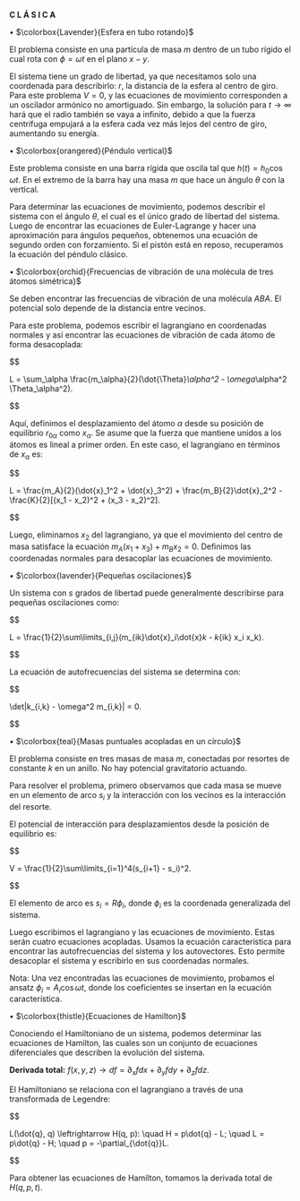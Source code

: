 **C L Á S I C A**


• $\colorbox{Lavender}{Esfera en tubo rotando}$

El problema consiste en una partícula de masa $m$ dentro de un tubo rígido el cual rota con $\phi = \omega t$ en el plano $x-y$.

El sistema tiene un grado de libertad, ya que necesitamos solo una coordenada para describirlo: $r$, la distancia de la esfera al centro de giro. Para este problema $V=0$, y las ecuaciones de movimiento corresponden a un oscilador armónico no amortiguado. Sin embargo, la solución para $t \to \infty$ hará que el radio también se vaya a infinito, debido a que la fuerza centrífuga empujará a la esfera cada vez más lejos del centro de giro, aumentando su energía.

• $\colorbox{orangered}{Péndulo vertical}$

Este problema consiste en una barra rígida que oscila tal que $h(t) = h_0 \cos \omega t$. En el extremo de la barra hay una masa $m$ que hace un ángulo $\theta$ con la vertical.

Para determinar las ecuaciones de movimiento, podemos describir el sistema con el ángulo $\theta$, el cual es el único grado de libertad del sistema. Luego de encontrar las ecuaciones de Euler-Lagrange y hacer una aproximación para ángulos pequeños, obtenemos una ecuación de segundo orden con forzamiento. Si el pistón está en reposo, recuperamos la ecuación del péndulo clásico.

• $\colorbox{orchid}{Frecuencias de vibración de una molécula de tres átomos simétrica}$

Se deben encontrar las frecuencias de vibración de una molécula $ABA$. El potencial solo depende de la distancia entre vecinos.

Para este problema, podemos escribir el lagrangiano en coordenadas normales y así encontrar las ecuaciones de vibración de cada átomo de forma desacoplada:

$$

L = \sum_\alpha \frac{m_\alpha}{2}(\dot{\Theta}_\alpha^2 - \omega_\alpha^2 \Theta_\alpha^2).

$$

Aquí, definimos el desplazamiento del átomo $\alpha$ desde su posición de equilibrio $r_{0\alpha}$ como $x_\alpha$. Se asume que la fuerza que mantiene unidos a los átomos es lineal a primer orden. En este caso, el lagrangiano en términos de $x_\alpha$ es:

$$

L = \frac{m_A}{2}(\dot{x}_1^2 + \dot{x}_3^2) + \frac{m_B}{2}\dot{x}_2^2 - \frac{K}{2}[(x_1 - x_2)^2 + (x_3 - x_2)^2].

$$

Luego, eliminamos $x_2$ del lagrangiano, ya que el movimiento del centro de masa satisface la ecuación $m_A(x_1 + x_3) + m_B x_2 = 0$. Definimos las coordenadas normales para desacoplar las ecuaciones de movimiento.

• $\colorbox{lavender}{Pequeñas oscilaciones}$

Un sistema con $s$ grados de libertad puede generalmente describirse para pequeñas oscilaciones como:

$$

L = \frac{1}{2}\sum\limits_{i,j}(m_{ik}\dot{x}_i\dot{x}_k - k_{ik} x_i x_k).

$$

La ecuación de autofrecuencias del sistema se determina con:

$$

\det|k_{i,k} - \omega^2 m_{i,k}| = 0.

$$

• $\colorbox{teal}{Masas puntuales acopladas en un círculo}$

El problema consiste en tres masas de masa $m$, conectadas por resortes de constante $k$ en un anillo. No hay potencial gravitatorio actuando.

Para resolver el problema, primero observamos que cada masa se mueve en un elemento de arco $s_i$ y la interacción con los vecinos es la interacción del resorte.

El potencial de interacción para desplazamientos desde la posición de equilibrio es:

$$

V = \frac{1}{2}\sum\limits_{i=1}^4(s_{i+1} - s_i)^2.

$$

El elemento de arco es $s_i = R \phi_i$, donde $\phi_i$ es la coordenada generalizada del sistema.

Luego escribimos el lagrangiano y las ecuaciones de movimiento. Estas serán cuatro ecuaciones acopladas. Usamos la ecuación característica para encontrar las autofrecuencias del sistema y los autovectores. Esto permite desacoplar el sistema y escribirlo en sus coordenadas normales.

Nota: Una vez encontradas las ecuaciones de movimiento, probamos el ansatz $\phi_i = A_i \cos{\omega t}$, donde los coeficientes se insertan en la ecuación característica.

• $\colorbox{thistle}{Ecuaciones de Hamilton}$

Conociendo el Hamiltoniano de un sistema, podemos determinar las ecuaciones de Hamilton, las cuales son un conjunto de ecuaciones diferenciales que describen la evolución del sistema.

**Derivada total:** $f(x, y, z) \to df = \partial_x f dx + \partial_y f dy + \partial_z f dz$.

El Hamiltoniano se relaciona con el lagrangiano a través de una transformada de Legendre:

$$

L(\dot{q}, q) \leftrightarrow H(q, p): \quad H = p\dot{q} - L; \quad L = p\dot{q} - H; \quad p = -\partial_{\dot{q}}L.

$$

Para obtener las ecuaciones de Hamilton, tomamos la derivada total de $H(q, p, t)$.